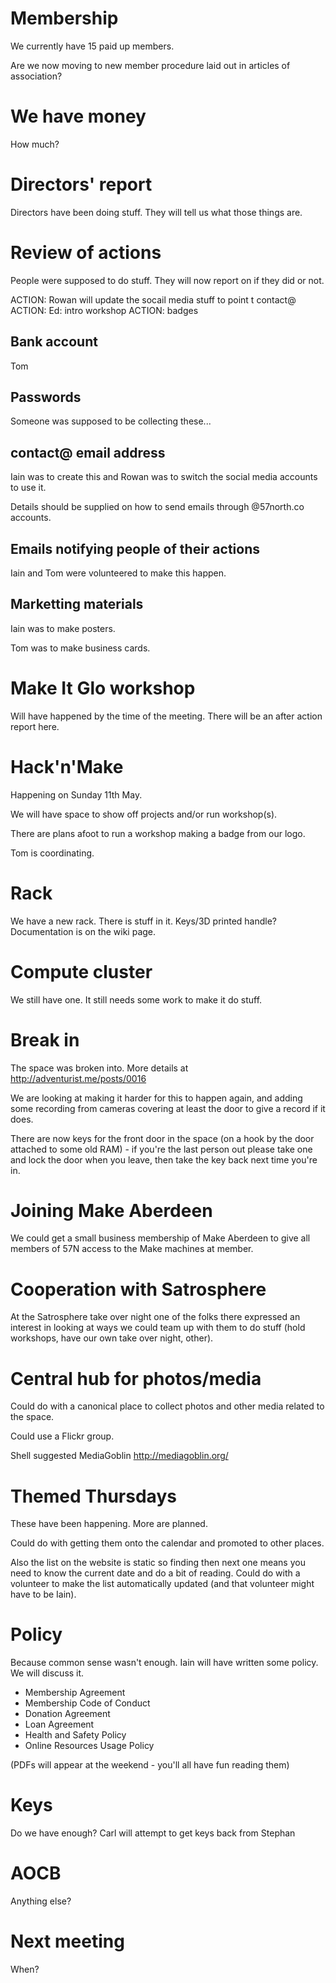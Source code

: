 # Membership

We currently have 15 paid up members. 

Are we now moving to new member procedure laid out in articles of
association?

# We have money

How much?

# Directors' report

Directors have been doing stuff. They will tell us what those things
are.

# Review of actions 

People were supposed to do stuff. They will now report on if they did
or not.

ACTION: Rowan will update the socail media stuff to point t contact@
ACTION: Ed: intro workshop
ACTION: badges

## Bank account

Tom

## Passwords 

Someone was supposed to be collecting these...

## contact@ email address

Iain was to create this and Rowan was to switch the social media
accounts to use it.

Details should be supplied on how to send emails through @57north.co accounts.

## Emails notifying people of their actions

Iain and Tom were volunteered to make this happen. 

## Marketting materials

Iain was to make posters. 

Tom was to make business cards.

# Make It Glo workshop

Will have happened by the time of the meeting. There will be an after
action report here.

# Hack'n'Make

Happening on Sunday 11th May. 

We will have space to show off projects and/or run workshop(s). 

There are plans afoot to run a workshop making a badge from our logo. 

Tom is coordinating. 

# Rack
We have a new rack. There is stuff in it.
Keys/3D printed handle?
Documentation is on the wiki page.

# Compute cluster
We still have one. It still needs some work to make it do stuff.

# Break in

The space was broken into. More details at http://adventurist.me/posts/0016 

We are looking at making it harder for this to happen again, and
adding some recording from cameras covering at least the door to give
a record if it does.

There are now keys for the front door in the space (on a hook by the
door attached to some old RAM) - if you're the last person out please
take one and lock the door when you leave, then take the key back next
time you're in.

# Joining Make Aberdeen 

We could get a small business membership of Make Aberdeen to give all
members of 57N access to the Make machines at member.

# Cooperation with Satrosphere

At the Satrosphere take over night one of the folks there expressed an
interest in looking at ways we could team up with them to do stuff
(hold workshops, have our own take over night, other).

# Central hub for photos/media

Could do with a canonical place to collect photos and other media
related to the space.

Could use a Flickr group. 

Shell suggested MediaGoblin http://mediagoblin.org/

# Themed Thursdays

These have been happening. More are planned. 

Could do with getting them onto the calendar and promoted to other places. 

Also the list on the website is static so finding then next one means
you need to know the current date and do a bit of reading. Could do
with a volunteer to make the list automatically updated (and that
volunteer might have to be Iain).

# Policy

Because common sense wasn't enough. Iain will have written some policy. We will discuss it.

* Membership Agreement
* Membership Code of Conduct
* Donation Agreement
* Loan Agreement
* Health and Safety Policy
* Online Resources Usage Policy

(PDFs will appear at the weekend - you'll all have fun reading them)

# Keys

Do we have enough?
Carl will attempt to get keys back from Stephan

# AOCB

Anything else?

# Next meeting

When?



